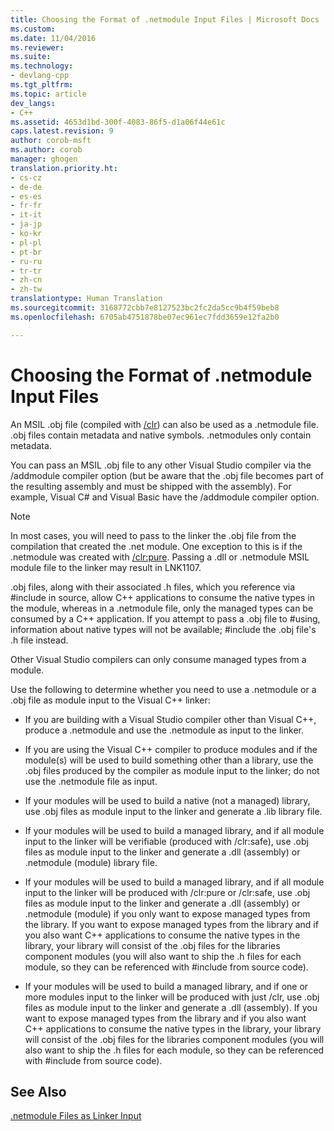 ```yaml
---
title: Choosing the Format of .netmodule Input Files | Microsoft Docs
ms.custom: 
ms.date: 11/04/2016
ms.reviewer: 
ms.suite: 
ms.technology:
- devlang-cpp
ms.tgt_pltfrm: 
ms.topic: article
dev_langs:
- C++
ms.assetid: 4653d1bd-300f-4083-86f5-d1a06f44e61c
caps.latest.revision: 9
author: corob-msft
ms.author: corob
manager: ghogen
translation.priority.ht:
- cs-cz
- de-de
- es-es
- fr-fr
- it-it
- ja-jp
- ko-kr
- pl-pl
- pt-br
- ru-ru
- tr-tr
- zh-cn
- zh-tw
translationtype: Human Translation
ms.sourcegitcommit: 3168772cbb7e8127523bc2fc2da5cc9b4f59beb8
ms.openlocfilehash: 6705ab4751878be07ec961ec7fdd3659e12fa2b0

---
```

# Choosing the Format of .netmodule Input Files
An MSIL .obj file (compiled with [/clr](../../build/reference/clr-common-language-runtime-compilation.md)) can also be used as a .netmodule file.  .obj files contain metadata and native symbols.  .netmodules only contain metadata.  
  
 You can pass an MSIL .obj file to any other Visual Studio compiler via the /addmodule compiler option (but be aware that the .obj file becomes part of the resulting assembly and must be shipped with the assembly).  For example, Visual C# and Visual Basic have the /addmodule compiler option.  
  
> [!NOTE]
>  In most cases, you will need to pass to the linker the .obj file from the compilation that created the .net module.  One exception to this is if the .netmodule was created with [/clr:pure](../../build/reference/clr-common-language-runtime-compilation.md).  Passing a .dll or .netmodule MSIL module file to the linker may result in LNK1107.  
  
 .obj files, along with their associated .h files, which you reference via #include in source, allow C++ applications to consume the native types in the module, whereas in a .netmodule file, only the managed types can be consumed by a C++ application.  If you attempt to pass a .obj file to #using, information about native types will not be available; #include the .obj file's .h file instead.  
  
 Other Visual Studio compilers can only consume managed types from a module.  
  
 Use the following to determine whether you need to use a .netmodule or a .obj file as module input to the Visual C++ linker:  
  
-   If you are building with a Visual Studio compiler other than Visual C++, produce a .netmodule and use the .netmodule as input to the linker.  
  
-   If you are using the Visual C++ compiler to produce modules and if the module(s) will be used to build something other than a library, use the .obj files produced by the compiler as module input to the linker; do not use the .netmodule file as input.  
  
-   If your modules will be used to build a native (not a managed) library, use .obj files as module input to the linker and generate a .lib library file.  
  
-   If your modules will be used to build a managed library, and if all module input to the linker will be verifiable (produced with /clr:safe), use .obj files as module input to the linker and generate a .dll (assembly) or .netmodule (module) library file.  
  
-   If your modules will be used to build a managed library, and if all module input to the linker will be produced with /clr:pure or /clr:safe, use .obj files as module input to the linker and generate a .dll (assembly) or .netmodule (module) if you only want to expose managed types from the library.  If you want to expose managed types from the library and if you also want C++ applications to consume the native types in the library, your library will consist of the .obj files for the libraries component modules (you will also want to ship the .h files for each module, so they can be referenced with #include from source code).  
  
-   If your modules will be used to build a managed library, and if one or more modules input to the linker will be produced with just /clr, use .obj files as module input to the linker and generate a .dll (assembly).  If you want to expose managed types from the library and if you also want C++ applications to consume the native types in the library, your library will consist of the .obj files for the libraries component modules (you will also want to ship the .h files for each module, so they can be referenced with #include from source code).  
  
## See Also  
 [.netmodule Files as Linker Input](../../build/reference/netmodule-files-as-linker-input.md)


<!--HONumber=Jan17_HO2-->


